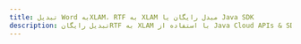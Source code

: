 ---title: تبدیل Word بهXLAM، RTF به XLAM مبدل رایگان یا Java SDKdescription: تبدیل رایگانRTF به XLAM با استفاده از Java Cloud APIs & SDK. همچنین اسناد Microsoft Word و OpenOffice را در Cloud ایجاد، ویرایش و رندر کنید.---